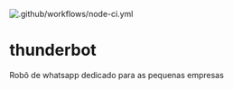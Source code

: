 ![.github/workflows/node-ci.yml](https://github.com/lucas-engen/thunderbot/workflows/.github/workflows/node-ci.yml/badge.svg?branch=dev)

# thunderbot

Robô de whatsapp dedicado para as pequenas empresas